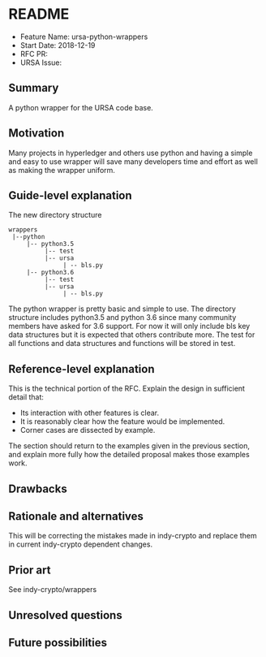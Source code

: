 # README

* Feature Name: ursa-python-wrappers
* Start Date: 2018-12-19
* RFC PR: 
* URSA Issue: 

## Summary

A python wrapper for the URSA code base.

## Motivation

Many projects in hyperledger and others use python and having a simple and easy to use wrapper will save many developers time and effort as well as making the wrapper uniform.

## Guide-level explanation

The new directory structure

```text
wrappers
 |--python
     |-- python3.5
          |-- test
          |-- ursa
               | -- bls.py
     |-- python3.6
          |-- test
          |-- ursa
               | -- bls.py
```

The python wrapper is pretty basic and simple to use. The directory structure includes python3.5 and python 3.6 since many community members have asked for 3.6 support. For now it will only include bls key data structures but it is expected that others contribute more. The test for all functions and data structures and functions will be stored in test.

## Reference-level explanation

This is the technical portion of the RFC. Explain the design in sufficient detail that:

* Its interaction with other features is clear.
* It is reasonably clear how the feature would be implemented.
* Corner cases are dissected by example.

The section should return to the examples given in the previous section, and explain more fully how the detailed proposal makes those examples work.

## Drawbacks

## Rationale and alternatives

This will be correcting the mistakes made in indy-crypto and replace them in current indy-crypto dependent changes.

## Prior art

See indy-crypto/wrappers

## Unresolved questions

## Future possibilities

